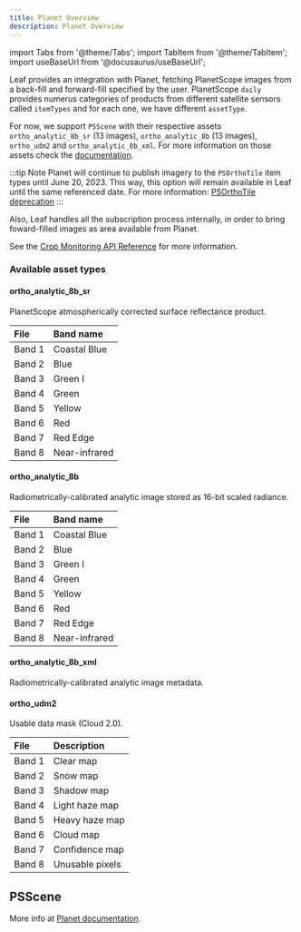```yaml
---
title: Planet Overview
description: Planet Overview
---
```


import Tabs from '@theme/Tabs';
import TabItem from '@theme/TabItem';
import useBaseUrl from '@docusaurus/useBaseUrl';


<p align='justify'>

Leaf provides an integration with Planet, fetching PlanetScope images from a back-fill and forward-fill specified by 
the user. PlanetScope `daily` provides numerus categories of products from different satellite sensors 
called `itemTypes` and for each one, we have different `assetType`.

For now, we support `PSScene` with their respective assets `ortho_analytic_8b_sr` (13 images), `ortho_analytic_8b` (13 images), `ortho_udm2` and `ortho_analytic_8b_xml`. 
For more information on those assets check the 
[documentation](https://developers.planet.com/docs/data/psscene/#available-asset-types).

:::tip Note
Planet will continue to publish imagery to the `PSOrthoTile` item types until June 20, 2023. This way, 
this option will remain available in Leaf until the same referenced date. 
For more information: [PSOrthoTile deprecation](https://developers.planet.com/docs/apis/data/psorthotile-deprecation/)
:::

Also, Leaf handles all the subscription process internally, in order to bring foward-filled images as area 
available from Planet.

See the [Crop Monitoring API Reference][crop_monitoring_endpoints] for more information.

</p>

[crop_monitoring_endpoints]: crop_monitoring_endpoints.md

### Available asset types

#### ortho_analytic_8b_sr

PlanetScope atmospherically corrected surface reflectance product.

| File   | Band name     |
|:-------|:--------------|
| Band 1 | Coastal Blue  |
| Band 2 | Blue          |
| Band 3 | Green I       |
| Band 4 | Green         |
| Band 5 | Yellow        |
| Band 6 | Red           |
| Band 7 | Red Edge      |
| Band 8 | Near-infrared |


#### ortho_analytic_8b

<p align='justify'>

Radiometrically-calibrated analytic image stored as 16-bit scaled radiance.

</p>

| File   | Band name     |
|:-------|:--------------|
| Band 1 | Coastal Blue  |
| Band 2 | Blue          |
| Band 3 | Green I       |
| Band 4 | Green         |
| Band 5 | Yellow        |
| Band 6 | Red           |
| Band 7 | Red Edge      |
| Band 8 | Near-infrared |


#### ortho_analytic_8b_xml

Radiometrically-calibrated analytic image metadata.


#### ortho_udm2

Usable data mask (Cloud 2.0).

| File   | Description     |
|:-------|:----------------|
| Band 1 | Clear map       |
| Band 2 | Snow map        |
| Band 3 | Shadow map      |
| Band 4 | Light haze map  |
| Band 5 | Heavy haze map  |
| Band 6 | Cloud map       |
| Band 7 | Confidence map  |
| Band 8 | Unusable pixels |


## PSScene

More info at [Planet documentation][planet_psscene].

[planet_psscene]: https://developers.planet.com/docs/data/psscene/